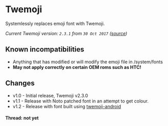# Twemoji
Systemlessly replaces emoji font with Twemoji.

*Current Twemoji version: `2.3.1` from `30 Oct 2017` ([source](https://github.com/ingrinder/twemoji-android/releases))*

## Known incompatibilities
* Anything that has modified or will modify the emoji file in /system/fonts
* **May not apply correctly on certain OEM roms such as HTC!**

## Changes
* v1.0 - Initial release, Twemoji v2.3.0
* v1.1 - Release with Noto patched font in an attempt to get colour.
* v1.2 - Release with font built using [twemoji-android](https://github.com/ingrinder/twemoji-android)


#### Thread: not yet

